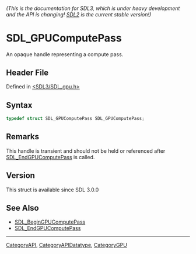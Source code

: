 ###### (This is the documentation for SDL3, which is under heavy development and the API is changing! [SDL2](https://wiki.libsdl.org/SDL2/) is the current stable version!)
# SDL_GPUComputePass

An opaque handle representing a compute pass.

## Header File

Defined in [<SDL3/SDL_gpu.h>](https://github.com/libsdl-org/SDL/blob/main/include/SDL3/SDL_gpu.h)

## Syntax

```c
typedef struct SDL_GPUComputePass SDL_GPUComputePass;
```

## Remarks

This handle is transient and should not be held or referenced after
[SDL_EndGPUComputePass](SDL_EndGPUComputePass) is called.

## Version

This struct is available since SDL 3.0.0

## See Also

- [SDL_BeginGPUComputePass](SDL_BeginGPUComputePass)
- [SDL_EndGPUComputePass](SDL_EndGPUComputePass)

----
[CategoryAPI](CategoryAPI), [CategoryAPIDatatype](CategoryAPIDatatype), [CategoryGPU](CategoryGPU)

